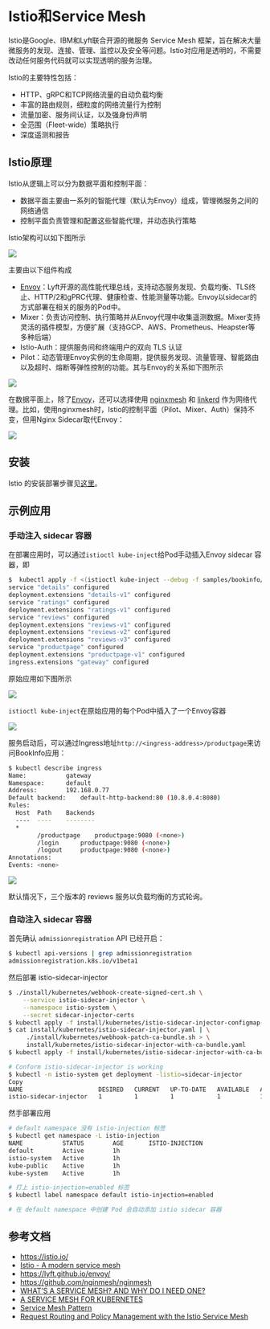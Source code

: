 # Istio和Service Mesh

Istio是Google、IBM和Lyft联合开源的微服务 Service Mesh 框架，旨在解决大量微服务的发现、连接、管理、监控以及安全等问题。Istio对应用是透明的，不需要改动任何服务代码就可以实现透明的服务治理。

Istio的主要特性包括：

- HTTP、gRPC和TCP网络流量的自动负载均衡
- 丰富的路由规则，细粒度的网络流量行为控制
- 流量加密、服务间认证，以及强身份声明
- 全范围（Fleet-wide）策略执行
- 深度遥测和报告

## Istio原理

Istio从逻辑上可以分为数据平面和控制平面：

- 数据平面主要由一系列的智能代理（默认为Envoy）组成，管理微服务之间的网络通信
- 控制平面负责管理和配置这些智能代理，并动态执行策略

Istio架构可以如下图所示

![](images/istio.png)

主要由以下组件构成

- [Envoy](https://lyft.github.io/envoy/)：Lyft开源的高性能代理总线，支持动态服务发现、负载均衡、TLS终止、HTTP/2和gPRC代理、健康检查、性能测量等功能。Envoy以sidecar的方式部署在相关的服务的Pod中。
- Mixer：负责访问控制、执行策略并从Envoy代理中收集遥测数据。Mixer支持灵活的插件模型，方便扩展（支持GCP、AWS、Prometheus、Heapster等多种后端）
- Istio-Auth：提供服务间和终端用户的双向 TLS 认证
- Pilot：动态管理Envoy实例的生命周期，提供服务发现、流量管理、智能路由以及超时、熔断等弹性控制的功能。其与Envoy的关系如下图所示

![](images/istio-service.png)

在数据平面上，除了[Envoy](https://lyft.github.io/envoy/)，还可以选择使用 [nginxmesh](https://github.com/nginmesh/nginmesh) 和 [linkerd](https://linkerd.io/getting-started/istio/) 作为网络代理。比如，使用nginxmesh时，Istio的控制平面（Pilot、Mixer、Auth）保持不变，但用Nginx Sidecar取代Envoy：

![](images/nginx_sidecar.png)

## 安装

Istio 的安装部署步骤见[这里](istio-deploy.md)。

## 示例应用

### 手动注入 sidecar 容器

在部署应用时，可以通过`istioctl kube-inject`给Pod手动插入Envoy sidecar 容器，即

```sh
$  kubectl apply -f <(istioctl kube-inject --debug -f samples/bookinfo/kube/bookinfo.yaml)
service "details" configured
deployment.extensions "details-v1" configured
service "ratings" configured
deployment.extensions "ratings-v1" configured
service "reviews" configured
deployment.extensions "reviews-v1" configured
deployment.extensions "reviews-v2" configured
deployment.extensions "reviews-v3" configured
service "productpage" configured
deployment.extensions "productpage-v1" configured
ingress.extensions "gateway" configured
```

原始应用如下图所示

![](images/bookinfo.png)

`istioctl kube-inject`在原始应用的每个Pod中插入了一个Envoy容器

![](images/bookinfo2.png)

服务启动后，可以通过Ingress地址`http://<ingress-address>/productpage`来访问BookInfo应用：

```sh
$ kubectl describe ingress
Name:			gateway
Namespace:		default
Address:		192.168.0.77
Default backend:	default-http-backend:80 (10.8.0.4:8080)
Rules:
  Host	Path	Backends
  ----	----	--------
  *
    	/productpage 	productpage:9080 (<none>)
    	/login 		productpage:9080 (<none>)
    	/logout 	productpage:9080 (<none>)
Annotations:
Events:	<none>
```

![](images/productpage.png)

默认情况下，三个版本的 reviews 服务以负载均衡的方式轮询。

### 自动注入 sidecar 容器

首先确认 `admissionregistration` API 已经开启：

```sh
$ kubectl api-versions | grep admissionregistration
admissionregistration.k8s.io/v1beta1
```

然后部署 istio-sidecar-injector

```sh
$ ./install/kubernetes/webhook-create-signed-cert.sh \
    --service istio-sidecar-injector \
    --namespace istio-system \
    --secret sidecar-injector-certs
$ kubectl apply -f install/kubernetes/istio-sidecar-injector-configmap-release.yaml
$ cat install/kubernetes/istio-sidecar-injector.yaml | \
     ./install/kubernetes/webhook-patch-ca-bundle.sh > \
     install/kubernetes/istio-sidecar-injector-with-ca-bundle.yaml
$ kubectl apply -f install/kubernetes/istio-sidecar-injector-with-ca-bundle.yaml

# Conform istio-sidecar-injector is working
$ kubectl -n istio-system get deployment -listio=sidecar-injector
Copy
NAME                     DESIRED   CURRENT   UP-TO-DATE   AVAILABLE   AGE
istio-sidecar-injector   1         1         1            1           1d
```

然手部署应用

```sh
# default namespace 没有 istio-injection 标签
$ kubectl get namespace -L istio-injection
NAME           STATUS        AGE       ISTIO-INJECTION
default        Active        1h
istio-system   Active        1h
kube-public    Active        1h
kube-system    Active        1h

# 打上 istio-injection=enabled 标签
$ kubectl label namespace default istio-injection=enabled

# 在 default namespace 中创建 Pod 会自动添加 istio sidecar 容器
```

## 参考文档

- <https://istio.io/>
- [Istio - A modern service mesh](https://istio.io/talks/istio_talk_gluecon_2017.pdf)
- <https://lyft.github.io/envoy/>
- <https://github.com/nginmesh/nginmesh>
- [WHAT’S A SERVICE MESH? AND WHY DO I NEED ONE?](https://buoyant.io/2017/04/25/whats-a-service-mesh-and-why-do-i-need-one/)
- [A SERVICE MESH FOR KUBERNETES](https://buoyant.io/2016/10/04/a-service-mesh-for-kubernetes-part-i-top-line-service-metrics/)
- [Service Mesh Pattern](http://philcalcado.com/2017/08/03/pattern_service_mesh.html)
- [Request Routing and Policy Management with the Istio Service Mesh](http://blog.kubernetes.io/2017/10/request-routing-and-policy-management.html)
